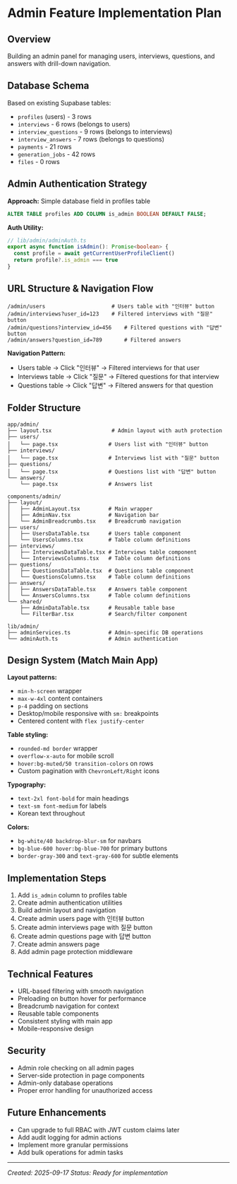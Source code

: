 # Admin Feature Implementation Plan

## Overview
Building an admin panel for managing users, interviews, questions, and answers with drill-down navigation.

## Database Schema
Based on existing Supabase tables:
- `profiles` (users) - 3 rows
- `interviews` - 6 rows (belongs to users)
- `interview_questions` - 9 rows (belongs to interviews)
- `interview_answers` - 7 rows (belongs to questions)
- `payments` - 21 rows
- `generation_jobs` - 42 rows
- `files` - 0 rows

## Admin Authentication Strategy
**Approach:** Simple database field in profiles table
```sql
ALTER TABLE profiles ADD COLUMN is_admin BOOLEAN DEFAULT FALSE;
```

**Auth Utility:**
```typescript
// lib/admin/adminAuth.ts
export async function isAdmin(): Promise<boolean> {
  const profile = await getCurrentUserProfileClient()
  return profile?.is_admin === true
}
```

## URL Structure & Navigation Flow
```
/admin/users                     # Users table with "인터뷰" button
/admin/interviews?user_id=123    # Filtered interviews with "질문" button
/admin/questions?interview_id=456    # Filtered questions with "답변" button
/admin/answers?question_id=789       # Filtered answers
```

**Navigation Pattern:**
- Users table → Click "인터뷰" → Filtered interviews for that user
- Interviews table → Click "질문" → Filtered questions for that interview
- Questions table → Click "답변" → Filtered answers for that question

## Folder Structure
```
app/admin/
├── layout.tsx                   # Admin layout with auth protection
├── users/
│   └── page.tsx                # Users list with "인터뷰" button
├── interviews/
│   └── page.tsx                # Interviews list with "질문" button
├── questions/
│   └── page.tsx                # Questions list with "답변" button
└── answers/
    └── page.tsx                # Answers list

components/admin/
├── layout/
│   ├── AdminLayout.tsx         # Main wrapper
│   ├── AdminNav.tsx            # Navigation bar
│   └── AdminBreadcrumbs.tsx    # Breadcrumb navigation
├── users/
│   ├── UsersDataTable.tsx      # Users table component
│   └── UsersColumns.tsx        # Table column definitions
├── interviews/
│   ├── InterviewsDataTable.tsx # Interviews table component
│   └── InterviewsColumns.tsx   # Table column definitions
├── questions/
│   ├── QuestionsDataTable.tsx  # Questions table component
│   └── QuestionsColumns.tsx    # Table column definitions
├── answers/
│   ├── AnswersDataTable.tsx    # Answers table component
│   └── AnswersColumns.tsx      # Table column definitions
└── shared/
    ├── AdminDataTable.tsx      # Reusable table base
    └── FilterBar.tsx           # Search/filter component

lib/admin/
├── adminServices.ts            # Admin-specific DB operations
└── adminAuth.ts                # Admin authentication
```

## Design System (Match Main App)
**Layout patterns:**
- `min-h-screen` wrapper
- `max-w-4xl` content containers
- `p-4` padding on sections
- Desktop/mobile responsive with `sm:` breakpoints
- Centered content with `flex justify-center`

**Table styling:**
- `rounded-md border` wrapper
- `overflow-x-auto` for mobile scroll
- `hover:bg-muted/50 transition-colors` on rows
- Custom pagination with `ChevronLeft/Right` icons

**Typography:**
- `text-2xl font-bold` for main headings
- `text-sm font-medium` for labels
- Korean text throughout

**Colors:**
- `bg-white/40 backdrop-blur-sm` for navbars
- `bg-blue-600 hover:bg-blue-700` for primary buttons
- `border-gray-300` and `text-gray-600` for subtle elements

## Implementation Steps
1. Add `is_admin` column to profiles table
2. Create admin authentication utilities
3. Build admin layout and navigation
4. Create admin users page with 인터뷰 button
5. Create admin interviews page with 질문 button
6. Create admin questions page with 답변 button
7. Create admin answers page
8. Add admin page protection middleware

## Technical Features
- URL-based filtering with smooth navigation
- Preloading on button hover for performance
- Breadcrumb navigation for context
- Reusable table components
- Consistent styling with main app
- Mobile-responsive design

## Security
- Admin role checking on all admin pages
- Server-side protection in page components
- Admin-only database operations
- Proper error handling for unauthorized access

## Future Enhancements
- Can upgrade to full RBAC with JWT custom claims later
- Add audit logging for admin actions
- Implement more granular permissions
- Add bulk operations for admin tasks

---
*Created: 2025-09-17*
*Status: Ready for implementation*